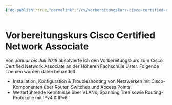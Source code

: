 ```yaml
---
{"dg-publish":true,"permalink":"/cv/vorbereitungskurs-cisco-certified-network-associate/","tags":["CV"]}
---
```



# Vorbereitungskurs Cisco Certified Network Associate

Von *Januar bis Juli 2018* absolvierte ich den Vorbereitungskurs zum Cisco Certified Network Associate an der Höheren Fachschule Uster. Folgende Themen wurden dabei behandelt:
- Installation, Konfiguration & Troubleshooting von Netzwerken mit Cisco-Komponenten über Router, Switches und Access Points.
- Weiterführende Kenntnisse über VLANs, Spanning Tree sowie Routing-Protokolle mit IPv4 & IPv6.